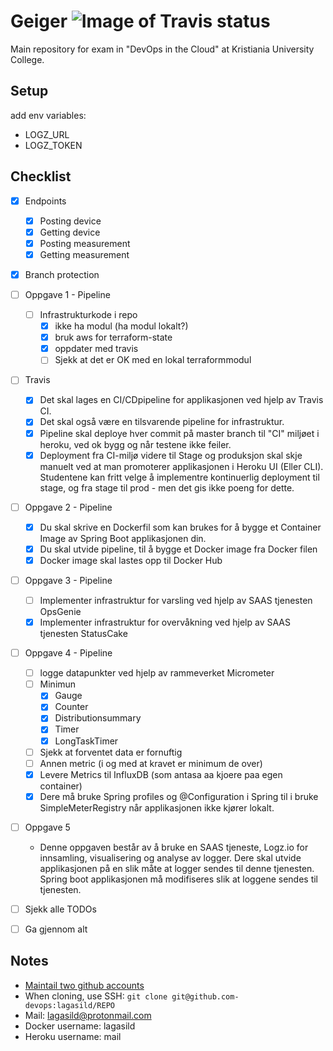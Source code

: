 # Geiger ![Image of Travis status](https://travis-ci.org/lagasild/geiger.svg?branch=master)
Main repository for exam in "DevOps in the Cloud" at Kristiania University College. 

## Setup
add env variables: 
* LOGZ_URL
* LOGZ_TOKEN 

## Checklist 
- [X] Endpoints 
    - [X] Posting device 
    - [X] Getting device 
    - [X] Posting measurement
    - [X] Getting measurement
- [X] Branch protection 
- [ ] Oppgave 1 - Pipeline
    - [ ] Infrastrukturkode i repo 
        - [X] ikke ha modul (ha modul lokalt?) 
        - [X] bruk aws for terraform-state
        - [X] oppdater med travis 
        - [ ] Sjekk at det er OK med en lokal terraformmodul
- [ ] Travis 
    - [X] Det skal lages en CI/CDpipeline for applikasjonen ved hjelp av Travis CI.
    - [X] Det skal også være en tilsvarende pipeline for infrastruktur.
    - [X] Pipeline skal deploye hver commit på master branch til "CI" miljøet i heroku, ved ok bygg og når testene ikke feiler.
    - [X] Deployment fra CI-miljø videre til Stage og produksjon skal skje manuelt ved at man promoterer applikasjonen i Heroku UI (Eller CLI). Studentene kan fritt velge å implementre kontinuerlig deployment til stage, og fra stage til prod - men det gis ikke poeng for dette.
- [ ] Oppgave 2 - Pipeline
    - [X] Du skal skrive en Dockerfil som kan brukes for å bygge et Container Image av Spring Boot applikasjonen din.
    - [X] Du skal utvide pipeline, til å bygge et Docker image fra Docker filen
    - [X] Docker image skal lastes opp til Docker Hub
- [ ] Oppgave 3 - Pipeline
    - [ ] Implementer infrastruktur for varsling ved hjelp av SAAS tjenesten OpsGenie
    - [X] Implementer infrastruktur for overvåkning ved hjelp av SAAS tjenesten StatusCake
- [ ] Oppgave 4 - Pipeline
     - [ ] logge datapunkter ved hjelp av rammeverket Micrometer
     - [ ] Minimun 
        - [X] Gauge
        - [X] Counter
        - [X] Distributionsummary 
        - [X] Timer 
        - [X] LongTaskTimer 
    - [ ] Sjekk at forventet data er fornuftig 
    - [ ] Annen metric (i og med at kravet er minimum de over)
    - [X] Levere Metrics til InfluxDB (som antasa aa kjoere paa egen container)
    - [X] Dere må bruke Spring profiles og @Configuration i Spring til i bruke SimpleMeterRegistry når applikasjonen ikke kjører lokalt.   
- [ ] Oppgave 5
    * Denne oppgaven består av å bruke en SAAS tjeneste, Logz.io for 
    innsamling, visualisering og analyse av logger. Dere skal utvide applikasjonen 
    på en slik måte at logger sendes til denne tjenesten. Spring boot applikasjonen
     må modifiseres slik at loggene sendes til tjenesten.
- [ ] Sjekk alle TODOs 
- [ ] Ga gjennom alt 
      

## Notes 
* [Maintail two github accounts](https://medium.com/the-andela-way/a-practical-guide-to-managing-multiple-github-accounts-8e7970c8fd46)
* When cloning, use SSH: `git clone git@github.com-devops:lagasild/REPO`
* Mail: lagasild@protonmail.com
* Docker username: lagasild
* Heroku username: mail